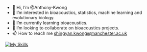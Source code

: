 - 👋 Hi, I’m @Anthony-Kwong
- 👀 I’m interested in bioacoustics, statistics, machine learning and evolutionary biology. 
- 🌱 I’m currently learning bioacoustics. 
- 💞️ I’m looking to collaborate on bioacoustics projects. 
- 📫 How to reach me shingyan.kwong@manchester.ac.uk

[![My Skills](https://skillicons.dev/icons?i=cpp,r,github,py)](https://skillicons.dev)

<!---
Anthony-Kwong/Anthony-Kwong is a ✨ special ✨ repository because its `README.md` (this file) appears on your GitHub profile.
You can click the Preview link to take a look at your changes.
--->
